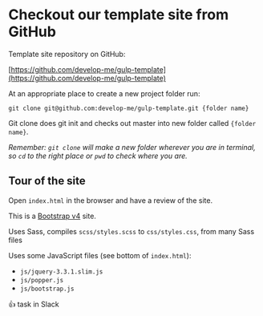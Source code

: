 # Checkout our template site from GitHub

Template site repository on GitHub:

[https://github.com/develop-me/gulp-template](https://github.com/develop-me/gulp-template)

At an appropriate place to create a new project folder run:

`git clone git@github.com:develop-me/gulp-template.git {folder name}`

Git clone does git init and checks out master into new folder called `{folder name}`.

*Remember: `git clone` will make a new folder wherever you are in terminal, so `cd` to the right place or `pwd` to check where you are.*

## Tour of the site

Open `index.html` in the browser and have a review of the site.

This is a [Bootstrap v4](https://getbootstrap.com/docs/4.3/examples/) site.

Uses Sass, compiles `scss/styles.scss` to `css/styles.css`, from many Sass files

Uses some JavaScript files (see bottom of `index.html`):
- `js/jquery-3.3.1.slim.js`
- `js/popper.js`
- `js/bootstrap.js`

:+1: task in Slack